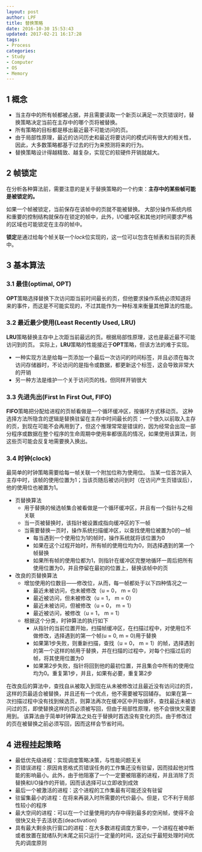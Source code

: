 ```yaml
---
layout: post
author: LPF
title: 替换策略
date: 2016-10-30 15:53:43
updated: 2017-02-21 16:17:28
tags:
- Process
categories:
- Study
- Computer
- OS
- Memory
---
```

## 1 概念

- 当主存中的所有帧都被占据，并且需要读取一个新页以满足一次页错误时，替换策略决定当前在主存中的哪个页将被替换。
- 所有策略的目标都是移出最近最不可能访问的页。
- 由于局部性原理，最近的访问历史和最近将要访问的模式间有很大的相关性，因此，大多数策略都基于过去的行为来预测将来的行为。
- 替换策略设计得越精致、越复杂，实现它的软硬件开销就越大。

## 2 帧锁定

在分析各种算法前，需要注意的是关于替换策略的一个约束：**主存中的某些帧可能是被锁定的。**

如果一个帧被锁定，当前保存在该帧中的页就不能被替换。
大部分操作系统内核和重要的控制结构就保存在锁定的帧中，此外，I/O缓冲区和其他对时间要求严格的区域也可能锁定在主存的帧中。

**锁定**是通过给每个帧关联一个*lock*位实现的，这一位可以包含在帧表和当前的页表中。

## 3 基本算法

### 3.1 最佳(optimal, OPT)

**OPT**策略选择替换下次访问距当前时间最长的页，但他要求操作系统必须知道将来的事件，而这是不可能实现的，不过其能作为一种标准来衡量其他算法的性能。

### 3.2 最近最少使用(Least Recently Used, LRU)

**LRU**策略替换主存中上次距当前最远的页。根据局部性原理，这也是最近最不可能访问到的页。
实际上，**LRU**策略的性能接近于**OPT**策略，但该方法的难于实现。

- 一种实现方法是给每一页添加一个最后一次访问的时间标签，并且必须在每次访问存储器时，不论访问的是指令或数据，都更新这个标签，这会导致非常大的开销
- 另一种方法是维护一个关于访问页的栈，但同样开销很大

### 3.3 先进先出(First In First Out, FIFO)

**FIFO**策略把分配给进程的页帧看做是一个循环缓冲区，按循环方式移动页。
这种选择方法所隐含的逻辑是替换驻留在主存中时间最长的页：一个很久以前取入主存的页，到现在可能不会再用到了，但这个推理常常是错误的，因为经常会出现一部分程序或数据在整个程序的生命周期中使用率都很高的情况，如果使用该算法，则这些页可能会反复地需要换入换出。

### 3.4 时钟(clock)

最简单的时钟策略需要给每一帧关联一个附加位称为使用位。
当某一位首次装入主存中时，该帧的使用位置为1；当该页随后被访问到时（在访问产生页错误后），他的使用位也被置为1。

- 页替换算法
    - 用于替换的候选帧集合被看做是一个循环缓冲区，并且有一个指针与之相关联
    - 当一页被替换时，该指针被设置成指向缓冲区的下一帧
    - 当需要替换一页时，操作系统扫描缓冲区，以查找使用位被置为0的一帧
        - 每当遇到一个使用位为1的帧时，操作系统就将该位置为0
        - 如果在这个过程开始时，所有帧的使用位均为0，则选择遇到的第一个帧替换
        - 如果所有帧的使用位都为1，则指针在缓冲区完整地循环一周后把所有使用位置为0，并且停留在最初的位置上，替换该帧中的页
- 改良的页替换算法
    - 增加使用的位数目——修改位，从而，每一帧都处于以下四种情况之一
        - 最近未被访问，也未被修改（u = 0， m = 0）
        - 最近被访问，但未被修改（u = 1， m = 0）
        - 最近未被访问，但被修改（u = 0， m = 1）
        - 最近被访问，被修改（u = 1， m = 1）
    - 根据这个分类，时钟算法的执行如下
        - 从指针的当前位置开始，扫描帧缓冲区，在扫描过程中，对使用位不做修改，选择遇到的第一个帧(u = 0, m = 0)用于替换
        - 如果第1步失败，则重新扫描，查找（u = 0， m = 1）的帧，选择遇到的第一个这样的帧用于替换，并在扫描的过程中，对每个扫描过后的帧，将其使用位置为0
        - 如果第2步失败，指针将回到他的最初位置，并且集合中所有的使用位均为0。重复第1步，并且，如果有必要，重复第2步


在改良后的算法中，查找自从被取入到现在从未被修改过且最近没有访问过的页，这样的页最适合被替换，并且还有一个优点，他不需要被写回辅存。
如果在第一次扫描过程中没有找到候选页，则算法再次在缓冲区中开始循环，查找最近未被访问过的页，即使替换这样的页必须被写回，但由于局部性原理，他不会很快又需要用到。
该算法由于简单时钟算法之处在于替换时首选没有变化的页。由于修改过的页在被替换之前必须写回，因而这样会节省时间。

## 4 进程挂起策略

- 最低优先级进程：实现调度策略决策，与性能问题无关
- 页错误进程：原因肯恩格式页错误任务的工作集还没有驻留，因而挂起他对性能的影响最小。此外，由于他阻塞了一个一定要被阻塞的进程，并且消除了页替换和I/O操作的开销，因而该选择可以立即收到成效
- 最后一个被激活的进程：这个进程的工作集最有可能还没有驻留
- 驻留集最小的进程：在将来再装入时所需要的代价最小。但是，它不利于局部性较小的程序
- 最大空间的进程：可以在一个过量使用的内存中得到最多的空闲帧，使得不会很快又处于去活状态(deactivation)
- 具有最大剩余执行窗口的进程：在大多数进程调度方案中，一个进程在被中断或者放置在就绪队列末尾之前只运行一定量的时间，这近似于最短处理时间优先的调度原则